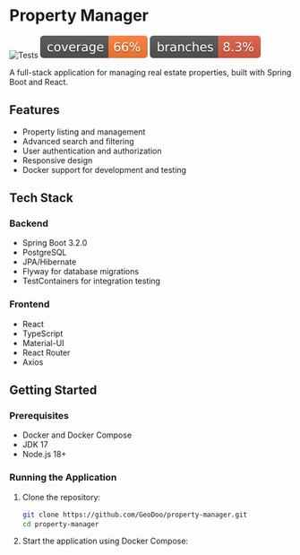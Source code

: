 # Property Manager

![Tests](https://github.com/GeoDoo/property-manager/actions/workflows/test.yml/badge.svg)
![Coverage](https://github.com/GeoDoo/property-manager/blob/main/.github/badges/jacoco.svg)
![Branches](https://github.com/GeoDoo/property-manager/blob/main/.github/badges/branches.svg)

A full-stack application for managing real estate properties, built with Spring Boot and React.

## Features

- Property listing and management
- Advanced search and filtering
- User authentication and authorization
- Responsive design
- Docker support for development and testing

## Tech Stack

### Backend
- Spring Boot 3.2.0
- PostgreSQL
- JPA/Hibernate
- Flyway for database migrations
- TestContainers for integration testing

### Frontend
- React
- TypeScript
- Material-UI
- React Router
- Axios

## Getting Started

### Prerequisites

- Docker and Docker Compose
- JDK 17
- Node.js 18+

### Running the Application

1. Clone the repository:
   ```bash
   git clone https://github.com/GeoDoo/property-manager.git
   cd property-manager
   ```

2. Start the application using Docker Compose:
   ```